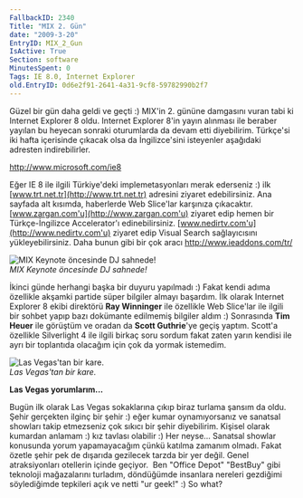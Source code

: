 ```yaml
---
FallbackID: 2340
Title: "MIX 2. Gün"
date: "2009-3-20"
EntryID: MIX_2_Gun
IsActive: True
Section: software
MinutesSpent: 0
Tags: IE 8.0, Internet Explorer
old.EntryID: 0d6e2f91-2641-4a31-9cf8-59782990b2f7
---
```

Güzel bir gün daha geldi ve geçti :) MIX'in 2. gününe damgasını vuran
tabi ki Internet Explorer 8 oldu. Internet Explorer 8'in yayın alınması
ile beraber yayılan bu heyecan sonraki oturumlarda da devam etti
diyebilirim. Türkçe'si iki hafta içerisinde çıkacak olsa da
İngilizce'sini isteyenler aşağıdaki adresten indirebilirler.

<http://www.microsoft.com/ie8>

Eğer IE 8 ile ilgili Türkiye'deki implemetasyonları merak ederseniz :)
ilk [www.trt.net.tr](http://www.trt.net.tr) adresini ziyaret
edebilirsiniz. Ana sayfada alt kısımda, haberlerde Web Slice'lar
karşınıza çıkacaktır. [www.zargan.com'u](http://www.zargan.com'u)
ziyaret edip hemen bir Türkçe-İngilizce Accelerator'ı edinebilirsiniz.
[www.nedirtv.com'u](http://www.nedirtv.com'u) ziyaret edip Visual Search
sağlayıcısını yükleyebilirsiniz. Daha bunun gibi bir çok aracı
<http://www.ieaddons.com/tr/>

![MIX Keynote öncesinde DJ
sahnede!](media/MIX_2_Gun/19032009_1.jpg)\
*MIX Keynote öncesinde DJ sahnede!*

İkinci günde herhangi başka bir duyuru yapılmadı :) Fakat kendi adıma
özellikle akşamki partide süper bilgiler almayı başardım. İlk olarak
Internet Explorer 8 ekibi direktörü **Ray Winninger** ile özellikle Web
Slice'lar ile ilgili bir sohbet yapıp bazı dokümante edilmemiş bilgiler
aldım :) Sonrasında **Tim Heuer** ile görüştüm ve oradan da **Scott
Guthrie**'ye geçiş yaptım. Scott'a özellikle Silverlight 4 ile ilgili
birkaç soru sordum fakat zaten yarın kendisi ile ayrı bir toplantıda
olacağım için çok da yormak istemedim.

![Las Vegas'tan bir
kare.](media/MIX_2_Gun/19032009_2.jpg)\
*Las Vegas'tan bir kare.*

**Las Vegas yorumlarım...**

Bugün ilk olarak Las Vegas sokaklarına çıkıp biraz turlama şansım da
oldu. Şehir gerçekten ilginç bir şehir :) eğer kumar oynamıyorsanız ve
sanatsal showları takip etmezseniz çok sıkıcı bir şehir diyebilirim.
Kişisel olarak kumardan anlamam :) kız tavlası olabilir :) Her neyse...
Sanatsal showlar konusunda yorum yapamayacağım çünkü katılma zamanım
olmadı. Fakat özetle şehir pek de dışarıda gezilecek tarzda bir yer
değil. Genel atraksiyonları otellerin içinde geçiyor.  Ben "Office
Depot" "BestBuy" gibi teknoloji mağazalarını turladım, döndüğümde
insanlara nereleri gezdiğimi söylediğimde tepkileri açık ve netti "ur
geek!" :) So what?


